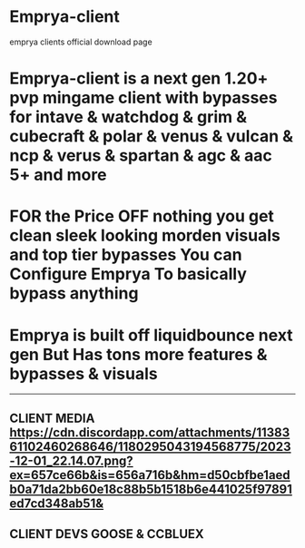 # Emprya-client
emprya clients official download page 


# Emprya-client is a next gen 1.20+ pvp mingame client with bypasses for intave & watchdog & grim & cubecraft & polar & venus & vulcan & ncp & verus & spartan & agc & aac 5+ and more 
# FOR the Price OFF nothing you get clean sleek looking morden visuals and top tier bypasses You can Configure Emprya To basically bypass anything 
# Emprya is built off liquidbounce next gen But Has tons more features & bypasses & visuals  

-----------------------------------------------------------------------------------------------------------------------------------------------------------------------------------------------------
CLIENT MEDIA 
https://cdn.discordapp.com/attachments/1138361102460268646/1180295043194568775/2023-12-01_22.14.07.png?ex=657ce66b&is=656a716b&hm=d50cbfbe1aedb0a71da2bb60e18c88b5b1518b6e441025f97891ed7cd348ab51&
-----------------------------------------------------------------------------------------------------------------------------------------------------------------------------------------------------
CLIENT DEVS
GOOSE & CCBLUEX 
-----------------------------------------------------------------------------------------------------------------------------------------------------------------------------------------------------
